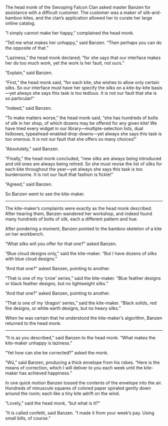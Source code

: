 The head monk of the Swooping Falcon Clan asked master
Banzen for assistance with a difficult customer.  The
customer was a maker of silk-and-bamboo kites, and the
clan’s application allowed her to curate her large online
catalog.

“I simply cannot make her happy,” complained the
head monk.

“Tell me what makes her unhappy,” said Banzen.
“Then perhaps you can do the opposite of that.”

“Laziness,” the head monk declared; “for she says that our
interface makes her do too much work, yet the work
is her fault, not ours.”

“Explain,” said Banzen.

“First,” the head monk said, “for each kite, she wishes to
allow only certain silks.  So our interface must have her
specify the silks on a kite-by-kite basis—yet always she
says this task is too tedious.  It is not our fault that she
is so particular!”

“Indeed,” said Banzen.

“To make matters worse,” the head monk said, “she has
hundreds of bolts of silk in her shop, of which
dozens may be offered for any given kite!  We have tried
every widget in our library—multiple-selection lists,
dual listboxes, typeahead-enabled drop-downs—yet always
she says this task is too onerous.  It is not our fault that
she offers so many choices!”

“Absolutely,” said Banzen.

“Finally,” the head monk concluded, “new silks are always
being introduced and old ones are always being retired.  So
she must revise the list of silks for each kite throughout
the year—yet always she says this task is too burdensome.
It is not our fault that fashion is fickle!”

“Agreed,” said Banzen.

So Banzen went to see the kite-maker.

----------

The kite-maker’s complaints were exactly as the head monk
described.  After hearing them, Banzen wandered her workshop,
and indeed found many hundreds of bolts of silk, each
a different pattern and hue.

After pondering a moment, Banzen pointed to the bamboo
skeleton of a kite on her workbench.

“What silks will you offer for that one?” asked Banzen.

“Blue cloud designs only,” said the kite-maker.  “But I
have dozens of silks with blue cloud designs.”

“And that one?” asked Banzen, pointing to another.

“That is one of my ‘crow’ series,” said the kite-maker.
“Blue feather designs or black feather designs, but no
lightweight silks.”

“And that one?” asked Banzen, pointing to another.

“That is one of my ‘dragon’ series,” said the kite-maker.
“Black solids, red fire designs, or white earth designs,
but no heavy silks.”

When he was certain that he understood the kite-maker’s
algorithm, Banzen returned to the head monk.

----------

“It is as you described,” said Banzen to the head monk.
“What makes the kite-maker unhappy is laziness.”

“Yet how can she be corrected?” asked the monk.

“Wú,” said Banzen, producing a thick envelope from his robes.
“Here is the means of correction, which I will deliver
to you each week until the kite-maker has achieved happiness.”

In one quick motion Banzen tossed the contents of the
envelope into the air.  Hundreds of minuscule squares of colored
paper spiraled gently down around the room; each like a
tiny kite adrift on the wind.

“Lovely,” said the head monk, “but what is it?”

“It is called confetti, said Banzen.  “I made it from your
week’s pay.  Using small bills, of course.”

